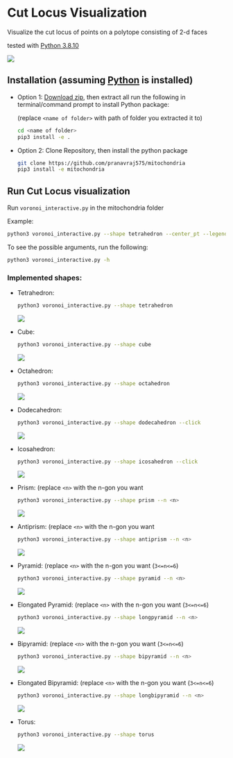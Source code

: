 # Cut Locus Visualization
Visualize the cut locus of points on a polytope consisting of 2-d faces

tested with [Python 3.8.10](https://www.python.org/downloads/release/python-3810/)

![](https://github.com/pranavraj575/mitochondria/blob/main/images/tetrahedron/demo.gif)
## Installation (assuming [Python](https://www.python.org/downloads/release/python-3810/) is installed)
* Option 1: [Download zip](https://github.com/pranavraj575/mitochondria/archive/refs/heads/main.zip), then extract all
  run the following in terminal/command prompt to install Python package:

  (replace `<name of folder>` with path of folder you extracted it to)
  ```bash
  cd <name of folder>
  pip3 install -e .
  ```
* Option 2: Clone Repository, then install the python package
  ```bash
  git clone https://github.com/pranavraj575/mitochondria
  pip3 install -e mitochondria
  ```
  
## Run Cut Locus visualization

Run `voronoi_interactive.py` in the mitochondria folder

Example:
```bash
python3 voronoi_interactive.py --shape tetrahedron --center_pt --legend 
```
To see the possible arguments, run the following:
```bash
python3 voronoi_interactive.py -h
```

### Implemented shapes:
  * Tetrahedron:
    ```bash
    python3 voronoi_interactive.py --shape tetrahedron
    ```
    ![](https://github.com/pranavraj575/mitochondria/blob/main/images/tetrahedron/p_(-0.4%2C%20-0.6)_face_3.png)
    
  * Cube:
    ```bash
    python3 voronoi_interactive.py --shape cube
    ```
    ![](https://github.com/pranavraj575/mitochondria/blob/main/images/cube/p_(0.8%2C%200.2)_face_1.png)
    
  * Octahedron:
    ```bash
    python3 voronoi_interactive.py --shape octahedron
    ```
    ![](https://github.com/pranavraj575/mitochondria/blob/main/images/octahedron/p_(0.0649519052838329%2C%200.16250000000000003)_face_1.png)
    
  * Dodecahedron:
    ```bash
    python3 voronoi_interactive.py --shape dodecahedron --click
    ```
    ![](https://github.com/pranavraj575/mitochondria/blob/main/images/dodecahedron/p_(0.1902113032590307%2C%200.1368033988749895)_face_0.png)
    
  * Icosahedron:
    ```bash
    python3 voronoi_interactive.py --shape icosahedron --click
    ```
    ![](https://github.com/pranavraj575/mitochondria/blob/main/images/icosahedron/p_(0.10825317547305484%2C%200.1375)_face_1.png)
    
  * Prism:
    (replace `<n>` with the n-gon you want
    ```bash
    python3 voronoi_interactive.py --shape prism --n <n>
    ```
    ![](https://github.com/pranavraj575/mitochondria/blob/main/images/display_images/pentagonal_prism.png)
    
  * Antiprism:
    (replace `<n>` with the n-gon you want
    ```bash
    python3 voronoi_interactive.py --shape antiprism --n <n>
    ```
    ![](https://github.com/pranavraj575/mitochondria/blob/main/images/antiprisms/5/p_(-0.21650635094610957%2C%20-1.034680636892047)_face_0.png)
    
  * Pyramid:
    (replace `<n>` with the n-gon you want (`3<=n<=6`)
    ```bash
    python3 voronoi_interactive.py --shape pyramid --n <n>
    ```
    ![](https://github.com/pranavraj575/mitochondria/blob/main/images/display_images/pentagonal_pyramid.png)
    
  * Elongated Pyramid:
    (replace `<n>` with the n-gon you want (`3<=n<=6`)
    ```bash
    python3 voronoi_interactive.py --shape longpyramid --n <n>
    ```
    ![](https://github.com/pranavraj575/mitochondria/blob/main/images/display_images/elongated_pentagonal_pyramid.png)
    
  * Bipyramid:
    (replace `<n>` with the n-gon you want (`3<=n<=6`)
    ```bash
    python3 voronoi_interactive.py --shape bipyramid --n <n>
    ```
    ![](https://github.com/pranavraj575/mitochondria/blob/main/images/display_images/pentagonal_bipyramid.png)
    
  * Elongated Bipyramid:
    (replace `<n>` with the n-gon you want (`3<=n<=6`)
    ```bash
    python3 voronoi_interactive.py --shape longbipyramid --n <n>
    ```
    ![](https://github.com/pranavraj575/mitochondria/blob/main/images/display_images/elongated_octahedron.png)
    
  * Torus:
    ```bash
    python3 voronoi_interactive.py --shape torus
    ```
    ![](https://github.com/pranavraj575/mitochondria/blob/main/images/2torus/sample.png)
